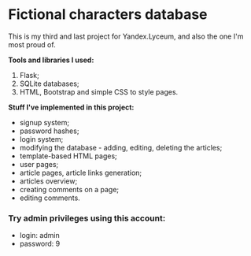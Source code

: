 # Fictional characters database


This is my third and last project for Yandex.Lyceum, and also the one I'm most proud of.

**Tools and libraries I used:**
1. Flask;
2. SQLite databases;
3. HTML, Bootstrap and simple CSS to style pages.

__Stuff I've implemented in this project:__
- signup system;
- password hashes;
- login system;
- modifying the database - adding, editing, deleting the articles;
- template-based HTML pages;
- user pages;
- article pages, article links generation;
- articles overview;
- creating comments on a page;
- editing comments.


### Try admin privileges using this account:
- login: admin
- password: 9
